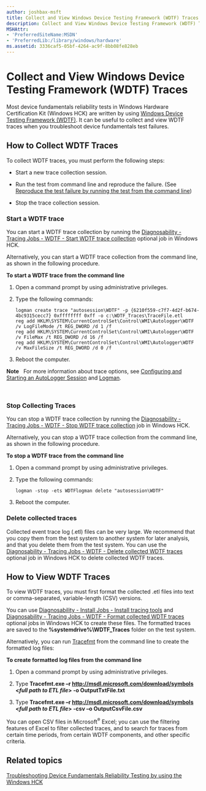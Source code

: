 ```yaml
---
author: joshbax-msft
title: Collect and View Windows Device Testing Framework (WDTF) Traces
description: Collect and View Windows Device Testing Framework (WDTF) Traces
MSHAttr:
- 'PreferredSiteName:MSDN'
- 'PreferredLib:/library/windows/hardware'
ms.assetid: 3336caf5-05bf-4264-ac9f-8bb08fe828eb
---
```


# Collect and View Windows Device Testing Framework (WDTF) Traces


Most device fundamentals reliability tests in Windows Hardware Certification Kit (Windows HCK) are written by using [Windows Device Testing Framework (WDTF)](http://go.microsoft.com/fwlink/p/?linkid=296367). It can be useful to collect and view WDTF traces when you troubleshoot device fundamentals test failures.

## <a href="" id="collect"></a>How to Collect WDTF Traces


To collect WDTF traces, you must perform the following steps:

-   Start a new trace collection session.

-   Run the test from command line and reproduce the failure. (See [Reproduce the test failure by running the test from the command line](reproduce-the-test-failure-by-running-the-test-from-the-command-line.md))

-   Stop the trace collection session.

### Start a WDTF trace

You can start a WDTF trace collection by running the [Diagnosability - Tracing Jobs - WDTF - Start WDTF trace collection](diagnosability---tracing-jobs---wdtf---start-wdtf-trace-collection-d490d110-c85e-4a4b-9900-d122180a1334.md) optional job in Windows HCK.

Alternatively, you can start a WDTF trace collection from the command line, as shown in the following procedure.

**To start a WDTF trace from the command line**

1.  Open a command prompt by using administrative privileges.

2.  Type the following commands:

    ``` syntax
    logman create trace "autosession\WDTF" -p {6210f559-c7f7-4d2f-b674-4bc9315cecc7} 0xffffffff 0xff -o c:\WDTF_Traces\TraceFile.etl
    reg add HKLM\SYSTEM\CurrentControlSet\Control\WMI\Autologger\WDTF /v LogFileMode /t REG_DWORD /d 1 /f
    reg add HKLM\SYSTEM\CurrentControlSet\Control\WMI\Autologger\WDTF /v FileMax /t REG_DWORD /d 16 /f
    reg add HKLM\SYSTEM\CurrentControlSet\Control\WMI\Autologger\WDTF /v MaxFileSize /t REG_DWORD /d 0 /f
    ```

3.  Reboot the computer.

**Note**  
For more information about trace options, see [Configuring and Starting an AutoLogger Session](http://go.microsoft.com/fwlink/p/?linkid=296751) and [Logman](http://go.microsoft.com/fwlink/p/?linkid=296752).

 

### Stop Collecting Traces

You can stop a WDTF trace collection by running the [Diagnosability - Tracing Jobs - WDTF - Stop WDTF trace collection](diagnosability---tracing-jobs---wdtf---stop-wdtf-trace-collection-cc751bd6-2935-4d0a-8742-ec69cc7cea8e.md) job in Windows HCK.

Alternatively, you can stop a WDTF trace collection from the command line, as shown in the following procedure.

**To stop a WDTF trace from the command line**

1.  Open a command prompt by using administrative privileges.

2.  Type the following commands:

    ``` syntax
    logman -stop -ets WDTFlogman delete "autosession\WDTF"
    ```

3.  Reboot the computer.

### Delete collected traces

Collected event trace log (.etl) files can be very large. We recommend that you copy them from the test system to another system for later analysis, and that you delete them from the test system. You can use the [Diagnosability - Tracing Jobs - WDTF - Delete collected WDTF traces](diagnosability---tracing-jobs---wdtf---delete-collected-wdtf-traces-8ba85d90-72c4-4464-8922-a3e6d18d5f21.md) optional job in Windows HCK to delete collected WDTF traces.

## <a href="" id="view"></a>How to View WDTF Traces


To view WDTF traces, you must first format the collected .etl files into text or comma-separated, variable-length (CSV) versions.

You can use [Diagnosability - Install Jobs - Install tracing tools](diagnosability---install-jobs---install-tracing-tools-147a1834-d3b3-4604-8515-4aa26ebc099c.md) and [Diagnosability - Tracing Jobs - WDTF - Format collected WDTF traces](diagnosability---tracing-jobs---wdtf---format-collected-wdtf-traces-45a9be48-20c2-40ab-b6bc-2721f4c9fc88.md) optional jobs in Windows HCK to create these files. The formatted traces are saved to the **%systemdrive%\\WDTF\_Traces** folder on the test system.

Alternatively, you can run [Tracefmt](http://go.microsoft.com/fwlink/p/?linkid=296461) from the command line to create the formatted log files:

**To create formatted log files from the command line**

1.  Open a command prompt by using administrative privileges.

2.  Type **Tracefmt.exe –r http://msdl.microsoft.com/download/symbols &lt;***full path to ETL file***&gt; -o OutputTxtFile.txt**

3.  Type **Tracefmt.exe –r http://msdl.microsoft.com/download/symbols &lt;***full path to ETL file***&gt; -csv –o OutputCsvFile.csv**

You can open CSV files in Microsoft<sup>®</sup> Excel; you can use the filtering features of Excel to filter collected traces, and to search for traces from certain time periods, from certain WDTF components, and other specific criteria.

## Related topics


[Troubleshooting Device Fundamentals Reliability Testing by using the Windows HCK](troubleshooting-device-fundamentals-reliability-testing-by-using-the-windows-hck.md)

 

 







